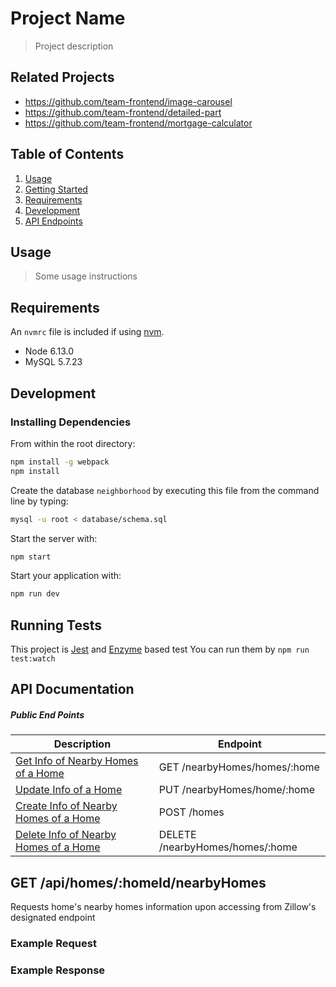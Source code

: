 # Project Name

> Project description

## Related Projects

  - https://github.com/team-frontend/image-carousel
  - https://github.com/team-frontend/detailed-part
  - https://github.com/team-frontend/mortgage-calculator

## Table of Contents

1. [Usage](#Usage)
2. [Getting Started](#getting-started)
3. [Requirements](#requirements)
4. [Development](#development)
5. [API Endpoints](#api)


## Usage

> Some usage instructions

## Requirements

An `nvmrc` file is included if using [nvm](https://github.com/creationix/nvm).

- Node 6.13.0
- MySQL 5.7.23

## Development

### Installing Dependencies

From within the root directory:

```sh
npm install -g webpack
npm install
```
Create the database `neighborhood` by executing this file from the command line by typing:

```sh
mysql -u root < database/schema.sql 
```

Start the server with:
```sh
npm start
```

Start your application with:
```sh
npm run dev
```

## Running Tests

This project is [Jest](https://mochajs.org) and [Enzyme](https://airbnb.io/enzyme/) based test You can run them by `npm run test:watch`

## API Documentation

##### Public End Points
| Description                                                        | Endpoint                           |
| ------------------------------------------------------------------ | ---------------------------------- |
| [Get Info of Nearby Homes of a Home](#get-nearbyHomeshomeshome) | GET /nearbyHomes/homes/:home |
| [Update Info of a Home](#put-nearbyHomeshomeshome) | PUT /nearbyHomes/home/:home |
| [Create Info of Nearby Homes of a Home](#post-homes) | POST /homes |
| [Delete Info of Nearby Homes of a Home](#delete-nearbyHomeshomeshome) | DELETE /nearbyHomes/homes/:home |


## GET /api/homes/:homeId/nearbyHomes

Requests home's nearby homes information upon accessing from Zillow's designated endpoint

### Example Request

### Example Response



